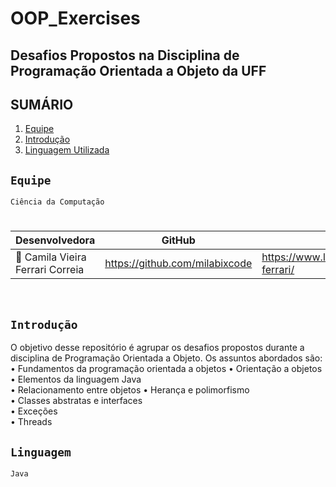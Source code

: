 # OOP_Exercises
## **Desafios Propostos na Disciplina de Programação Orientada a Objeto da UFF**

## SUMÁRIO

1. [Equipe](#Equipe)
2. [Introdução](#Introdução)
3. [Linguagem Utilizada](#Linguagem)


## ``Equipe``

``Ciência da Computação``
#  
|     Desenvolvedora      |    GitHub     |   LinkedIn   |
|-------------------------|---------------|--------------|
|👤 Camila Vieira Ferrari Correia|https://github.com/milabixcode|https://www.linkedin.com/in/camila-ferrari/|

<br>

## ``Introdução``

O objetivo desse repositório é agrupar os desafios propostos durante a disciplina de Programação Orientada a Objeto. Os assuntos abordados são:
• Fundamentos	da	programação	orientada	a	objetos	
• Orientação	a	objetos	
• Elementos	da	linguagem	Java	
• Relacionamento	entre	objetos	
• Herança	e	polimorfismo	
• Classes	abstratas	e	interfaces	
• Exceções	
• Threads

## ``Linguagem``

``Java``
